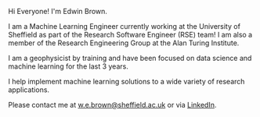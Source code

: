 Hi Everyone! I'm Edwin Brown. 

I am a Machine Learning Engineer currently working at the University of Sheffield as part of the Research Software Engineer (RSE) team! I am also a member of the Research Engineering Group at the Alan Turing Institute.  

I am a geophysicist by training and have been focused on data science and machine learning for the last 3 years. 

I help implement machine learning solutions to a wide variety of research applications. 

Please contact me at [w.e.brown@sheffield.ac.uk](mailto:w.e.brown@sheffield.ac.uk) or via [LinkedIn](https://www.linkedin.com/in/edwin-brown-214471108/). 


<!--
**EdwinB12/EdwinB12** is a ✨ _special_ ✨ repository because its `README.md` (this file) appears on your GitHub profile.

Here are some ideas to get you started:

- 🔭 I’m currently working on ...
- 🌱 I’m currently learning ...
- 👯 I’m looking to collaborate on ...
- 🤔 I’m looking for help with ...
- 💬 Ask me about ...
- 📫 How to reach me: ...
- 😄 Pronouns: ...
- ⚡ Fun fact: ...
-->

